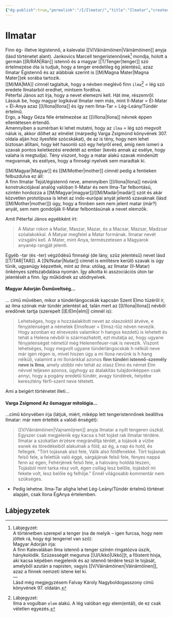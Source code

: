 ```yaml
---
{"dg-publish":true,"permalink":"/I/Ilmatar/","title":"Ilmatar","created":"2023-10-10T03:40","updated":"2024-02-02T04:12"}
---
```



# Ilmatar

Finn ég- illetve légistennő, a kalevalai [[V/Väinämöinen\|Väinämöinen]] anyja (lásd történetet alant). Jankovics Marcell tengeristennőnek[^1] mondja, holott a germán [[R/RÁN\|Rán]] istennő és a magyar [[T/Tenger\|tenger]] szó értelmezése óta is tudjuk, hogy a tenger eredetileg ég jelentésű, azaz Ilmatar Égistennő és az alábbiak szerint is [[M/Magna Mater\|Magna Mater]]ek sorába tartozik.  
[[M/MA\|MA]] címnél taglaltuk, hogy a névben meglévő finn `ilma`[^2] = lég szó eredete Ilmatarból eredhet, mintsem fordítva.  
Péterfai János azt írja, hogy a nevet elemezni kell. Hát íme, részemről:  
Lássuk be, hogy magyar logikával Ilmatar nem más, mint Il-Matar = Él-Matar = Él-Anya azaz [[I/Ilona\|Ilona]] és így nem Ilma-Tar = Lég-Leány/Tündér értelmű.  
Ergo, a Nagy Géza féle értelmezése az [[I/Ilona\|Ilona]] névnek éppen ellentétesen értendő.  
Amennyiben a sumérban ki lehet mutatni, hogy az `ilma` = lég szó megvolt náluk is, akkor dőlhet az elmélet (márpedig Varga Zsigmond könyvének 307. oldala alján hoz ilyesféle szócskákat), de az is tény, hogy nem lehet biztosan állítani, hogy két hasonló szó egy helyről ered, amíg nem ismeri a szavak pontos keletkezési eredetét az ember (kevés annak az esélye, hogy valaha is megtudja). Tény viszont, hogy a matar alakú szavak mindenütt megvannak, és esélyes, hogy a finnségi nyelvek sem maradtak ki.  

[[M/Magyar\|Magyar]] és [[M/Mother\|mother]] címnél pedig a fentieken felbuzdulva ez áll:  
A finn Ilmatar Tejút/égistennő neve, amennyiben [[I/Ilona\|Ilona]] nevünk konstrukciójával analóg valóban Il-Matar és nem Ilma-Tar felbontású, szintén hordozza a [[M/Magyar\|magyar]]/[[M/Madár\|madár]] szót és akár közvetlen prototípusa is lehet az indo-európai anyát jelentő szavaknak (lásd [[M/Mother\|mother]]) úgy, hogy a finnben sem nem jelent matar (már?) anyát, sem nem gondolják Il-Matar felbontásúnak a nevet elemzők.  

Amit Péterfai János egyébként írt:  
> A Matar rokon a Madar, Maszar, Mazar, és a Macsar, Mazsar, Madzsar szóalakokkal. A Matyar megfelel a Matar formának. Ilmatar nevét vizsgálni kell. A Mater, mint Anya, természetesen a Magyarok anyanép rangját jelenti.  

Egyéb -tar (és -ter) végződésű finnségi (de lány, szűz jelentésű) nevet lásd [[T/TAR\|TAR]]. A [[N/Nutar\|Nutar]] címnél is említésre kerülő szavak is úgy tűnik, ugyanúgy képzettek, mint az ilma: utólag, az Ilmatar (Il-Matar) önkényes szétszabdalása nyomán. Így alkotta ki asszociációs úton tar jelentését a finn. Így működnek az utódnyelvek.  

#### Magyar Adorján Ősműveltség...

... című művében, mikor a tündérlángocskák kapcsán Szent Elmo tüzéről ír, az ilma szónak már tündér jelentést ad, talán mert az [[I/Ilona\|Ilona]] névből eredőnek tartja (szerepelt [[E/Elm\|elm]] címnél is):  
> Lehetséges, hogy e hozzáalakított nevet az olaszoktól átvéve, e fényjelenséget a németek Elmsfeuer = Elmsz-tűz néven nevezik. Hogy azonban ez elnevezés valamikor h hangos kezdetű is Iehetett és tehát a Helena névből is származhatott, ezt mutatja az, hogy ugyane fényjelenséget németül még Helenenfeuer-nak is nevezik. Viszont lehetséges, hogy megvolt ugyane tündérlángocskák h nélküli neve már igen régen is, mivel hiszen úgy a mi Ilona nevünk is h hang nélküli, valamint a mi Ilonánkkal azonos **finn tündéri istennő-személy neve is Ilma**, amely utóbbi név tehát az olasz Elmo és német Elm névvel teljesen azonos, úgyhogy az átalakítás tulajdonképpen csak annyi, hogy a pogány eredetű tündér, avagy tündérek, helyébe keresztény férfi-szent neve tétetett.  

Ami a beígért történetet illeti...

#### Varga Zsigmond Az ősmagyar mitológia...

...című könyvében írja (látjuk, miért, miképp lett tengeristennőnek beállítva Ilmatar: már nem értették a valódi énségét):  
> [[V/Väinämöinen\|Vajnamöjnen]] anyja Ilmatar a nyílt tengeren úszkál. Egyszer csak megjelenik egy kacsa s hét tojást rak Ilmatar térdére. Ilmatar a szokatlan érzésre megrándítja térdét, a tojások a vízbe esnek és töredékeiből alakulnak a föld, az ég, a nap és hold, és fellegek. "Tört tojásnak alsó fele, Válik alsó földfenékké. Tört tojásnak felső fele, a felettük való éggé, sárgájának felső fele, fényes nappá fenn az égen, Fehérjének felső fele, a halovány holddá lészen, Tojásból mint tarka rész volt, égen csillag lesz belőle, tojásból mi fekete volt, lesz belőle ég felhője." Ennél világosabb kommentár nem szükséges.  
- Pedig lehetne. Ilma-Tar aligha lehet Lég-Leány/Tündér értelmű történet alapján, csak Ilona ÉgAnya értelemben.  

## Lábjegyzetek

[^1]: Lábjegyzet:  
A történetben szerepel a tenger (na de melyik – igen furcsa, hogy nem jöttek rá, hogy égi tengerrel van szó):  
Magyar Adorján írja:  
A finn Kalevalában Ilma istennő a tenger színén ringatózva úszik, hánykolódik. Szüzességét megunva [[U/Ukkó\|Ukkó]]t, a főistent hívja, aki kacsa képében megjelenik és az istennő térdére teszi le tojását, amelyből azután a napisten, vagyis [[V/Väinämöinen\|Väinämöinen]], azaz a finnek nemzeti istene kel ki.  
—  
Lásd még megjegyzésem Falvay Károly Nagyboldogasszony című könyvének 97. oldalán.  

[^2]: Lábjegyzet:  
Ilma a vogulban `elem` alakú. A lég valóban egy elem(entál), de ez csak véletlen egyezés.  